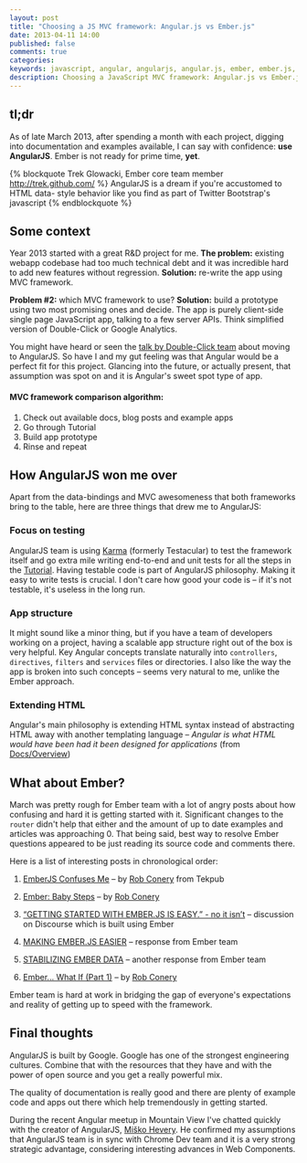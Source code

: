 ```yaml
---
layout: post
title: "Choosing a JS MVC framework: Angular.js vs Ember.js"
date: 2013-04-11 14:00
published: false
comments: true
categories:
keywords: javascript, angular, angularjs, angular.js, ember, ember.js, MVC, framework, js, web components
description: Choosing a JavaScript MVC framework: Angular.js vs Ember.js
---
```


## tl;dr
As of late March 2013, after spending a month with each project, digging into documentation and examples available, I can say with confidence: **use AngularJS**. Ember is not ready for prime time, **yet**.

{% blockquote Trek Glowacki, Ember core team member http://trek.github.com/ %}
AngularJS is a dream if you're accustomed to HTML data- style behavior like you find as part of Twitter Bootstrap's javascript
{% endblockquote %}

## Some context

Year 2013 started with a great R&D project for me.
**The problem:** existing webapp codebase had too much technical debt and it was incredible hard to add new features without regression. **Solution:** re-write the app using MVC framework.

**Problem #2:** which MVC framework to use? **Solution:** build a prototype using two most promising ones and decide. The app is purely client-side single page JavaScript app, talking to a few server APIs. Think simplified version of Double-Click or Google Analytics.

You might have heard or seen the [talk by Double-Click team](http://www.youtube.com/watch?v=oJoAnVRIVQo) about moving to AngularJS.
So have I and my gut feeling was that Angular would be a perfect fit for this project. Glancing into the future, or actually present, that assumption was spot on and it is Angular's sweet spot type of app.

#### MVC framework comparison algorithm:

1. Check out available docs, blog posts and example apps
1. Go through Tutorial
1. Build app prototype
1. Rinse and repeat

## How AngularJS won me over

Apart from the data-bindings and MVC awesomeness that both frameworks bring to the table, here are three things that drew me to AngularJS:

### Focus on testing

AngularJS team is using [Karma](http://karma-runner.github.io/) (formerly Testacular) to test the framework itself and go extra mile writing end-to-end and unit tests for all the steps in the [Tutorial](http://docs.angularjs.org/tutorial). Having testable code is part of AngularJS philosophy. Making it easy to write tests is crucial. I don't care how good your code is – if it's not testable, it's useless in the long run.

### App structure

It might sound like a minor thing, but if you have a team of developers working on a project, having a scalable app structure right out of the box is very helpful. Key Angular concepts translate naturally into ```controllers```, ```directives```, ```filters``` and ```services``` files or directories. I also like the way the app is broken into such concepts – seems very natural to me, unlike the Ember approach.

### Extending HTML

Angular's main philosophy is extending HTML syntax instead of abstracting HTML away with another templating language – *Angular is what HTML would have been had it been designed for applications* (from [Docs/Overview](http://docs.angularjs.org/guide/overview))



## What about Ember?

March was pretty rough for Ember team with a lot of angry posts about how confusing and hard it is getting started with it. Significant changes to the ```router``` didn't help that either and the amount of up to date examples and articles was approaching 0. That being said, best way to resolve Ember questions appeared to be just reading its source code and comments there.

Here is a list of interesting posts in chronological order:

1. [EmberJS Confuses Me](http://wekeroad.com/2013/03/06/ember-confuses-me) – by [Rob Conery](https://twitter.com/robconery) from Tekpub

1. [Ember: Baby Steps](http://wekeroad.com/2013/03/20/ember-baby-steps) – by [Rob Conery](https://twitter.com/robconery)

1. [“GETTING STARTED WITH EMBER.JS IS EASY.” - no it isn’t](http://discuss.emberjs.com/t/getting-started-with-ember-js-is-easy-no-it-isn-t/559) – discussion on Discourse which is built using Ember

1. [MAKING EMBER.JS EASIER](http://emberjs.com/blog/2013/03/21/making-ember-easier.html) – response from Ember team

1. [STABILIZING EMBER DATA](http://emberjs.com/blog/2013/03/22/stabilizing-ember-data.html) – another response from Ember team

1. [Ember... What If (Part 1)](http://wekeroad.com/2013/03/23/ember-what-if-part-1) – by [Rob Conery](https://twitter.com/robconery)

Ember team is hard at work in bridging the gap of everyone's expectations and reality of getting up to speed with the framework.

## Final thoughts

AngularJS is built by Google. Google has one of the strongest engineering cultures. Combine that with the resources that they have and with the power of open source and you get a really powerful mix.

The quality of documentation is really good and there are plenty of example code and apps out there which help tremendously in getting started.

During the recent Angular meetup in Mountain View I've chatted quickly with the creator of AngularJS, [Miško Hevery](http://twitter.com/mhevery). He confirmed my assumptions that AngularJS team is in sync with Chrome Dev team and it is a very strong strategic advantage, considering interesting advances in Web Components.
